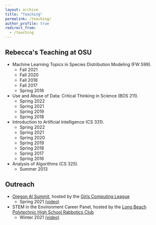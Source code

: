 ```yaml
---
layout: archive
title: "Teaching"
permalink: /teaching/
author_profile: true
redirect_from:
  - /teaching
---
```


## Rebecca's Teaching at OSU
- Machine Learning Topics in Species Distribution Modeling (FW 599).
  - Fall 2021
  - Fall 2020
  - Fall 2018
  - Fall 2017
  - Spring 2016
- Use and Abuse of Data: Critical Thinking in Science (BDS 211).
  - Spring 2022
  - Spring 2021
  - Spring 2019
  - Spring 2018
- Introduction to Artificial Intelligence (CS 331). 
  - Spring 2022
  - Spring 2021
  - Spring 2020
  - Spring 2019
  - Spring 2018
  - Spring 2017
  - Spring 2016
- Analysis of Algorithms (CS 325).
  - Summer 2013

## Outreach 
- [Oregon AI Summit](https://www.girlscomputingleague.org/oregon-ai-2021/), hosted by the [Girls Computing League](https://www.girlscomputingleague.org/)
  - Spring 2021 [(video)](https://www.youtube.com/watch?v=GR6RvtVvjP4)
- STEM in the Environment Career Panel, hosted by the [Long Beach Polytechnic High School Rabbotics Club](https://lbpolyrabbotics.org/)
  - Winter 2021 [(video)](https://www.youtube.com/watch?v=Gtw41NbPfvE&t=1706s)
